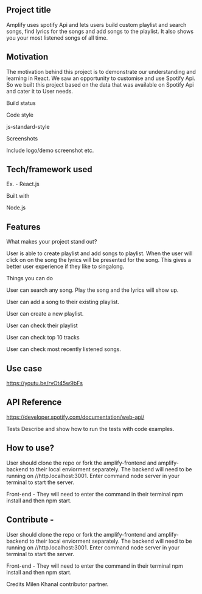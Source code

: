 ## Project title
Amplify uses spotify Api and lets users build custom playlist and search songs, find lyrics for the songs and add songs to the playlist. It also shows you your most listened songs of all time. 

## Motivation
The motivation behind this project is to demonstrate our understanding and learning in React. We saw an opportunity to customise and use Spotify Api. So we built this project based on the data that was available on Spotify Api and cater it to User needs. 

Build status

Code style

js-standard-style

Screenshots

Include logo/demo screenshot etc.

## Tech/framework used
Ex. - React.js

Built with

Node.js

## Features
What makes your project stand out?

User is able to create playlist and add songs to playlist. When the user will click on on the song the lyrics will be presented for the song. This gives a better user experience if they like to singalong. 

Things you can do

User can search any song. Play the song and the lyrics will show up. 

User can add a song to their existing playlist. 

User can create a new playlist. 

User can check their playlist 

User can check top 10 tracks

User can check most recently listened songs. 



## Use case 

https://youtu.be/rvOt45w9bFs

## API Reference

https://developer.spotify.com/documentation/web-api/

Tests
Describe and show how to run the tests with code examples.

## How to use?
User should clone the repo or fork the amplify-frontend and amplify-backend to their local enviorment separately. The backend will need to be running on //http.localhost:3001. Enter command node server in your terminal to start the server. 

Front-end - 
They will need to enter the command in their terminal npm install and then npm start.  



## Contribute - 

User should clone the repo or fork the amplify-frontend and amplify-backend to their local enviorment separately. The backend will need to be running on //http.localhost:3001. Enter command node server in your terminal to start the server. 

Front-end - 
They will need to enter the command in their terminal npm install and then npm start.  


Credits
Milen Khanal contributor partner. 

